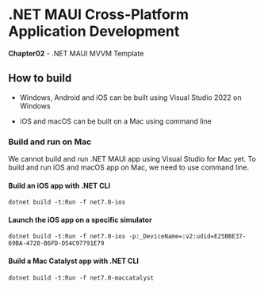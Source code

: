 # .NET MAUI Cross-Platform Application Development

**Chapter02** - .NET MAUI MVVM Template

## How to build

- Windows, Android and iOS can be built using Visual Studio 2022 on Windows

- iOS and macOS can be built on a Mac using command line

### Build and run on Mac

We cannot build and run .NET MAUI app using Visual Studio for Mac yet. To build and run iOS and macOS app on Mac, we need to use command line.

#### Build an iOS app with .NET CLI

`dotnet build -t:Run -f net7.0-ios`

#### Launch the iOS app on a specific simulator

`dotnet build -t:Run -f net7.0-ios -p:_DeviceName=:v2:udid=E25BBE37-69BA-4720-B6FD-D54C97791E79`

#### Build a Mac Catalyst app with .NET CLI

`dotnet build -t:Run -f net7.0-maccatalyst`
